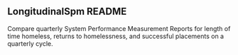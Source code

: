 ## LongitudinalSpm README

Compare quarterly System Performance Measurement Reports for length of time homeless, returns to homelessness, and successful placements on a quarterly cycle.
